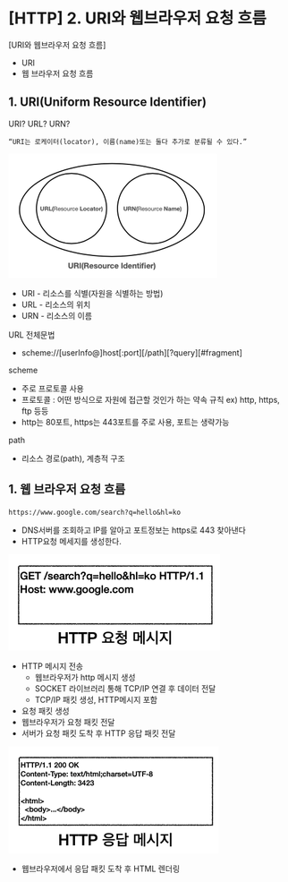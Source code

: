 # [HTTP] 2. URI와 웹브라우저 요청 흐름

[URI와 웹브라우저 요청 흐름]

- URI
- 웹 브라우저 요청 흐름

## 1. URI(Uniform Resource Identifier)

URI? URL? URN?

`“URI는 로케이터(locator), 이름(name)또는 둘다 추가로 분류될 수 있다.”`

![](../HTTP/image/ch2/0.png)

- URI - 리소스를 식별(자원을 식별하는 방법)
- URL - 리소스의 위치
- URN - 리소스의 이름

URL 전체문법

- scheme://[userInfo@]host[:port][/path][?query][#fragment]

scheme

- 주로 프로토콜 사용
- 프로토콜 : 어떤 방식으로 자원에 접근할 것인가 하는 약속 규칙
  ex) http, https, ftp 등등
- http는 80포트, https는 443포트를 주로 사용, 포트는 생략가능

path

- 리소스 경로(path), 계층적 구조

## 1. 웹 브라우저 요청 흐름

`https://www.google.com/search?q=hello&hl=ko`

- DNS서버를 조회하고 IP를 알아고 포트정보는 https로 443 찾아낸다
- HTTP요청 메세지를 생성한다.

![](../HTTP/image/ch2/1.png)

- HTTP 메시지 전송
  - 웹브라우저가 http 메시지 생성
  - SOCKET 라이브러리 통해 TCP/IP 연결 후 데이터 전달
  - TCP/IP 패킷 생성, HTTP메시지 포함
- 요청 패킷 생성
- 웹브라우저가 요청 패킷 전달
- 서버가 요청 패킷 도착 후 HTTP 응답 패킷 전달

![](../HTTP/image/ch2/2.png)

- 웹브라우저에서 응답 패킷 도착 후 HTML 렌더링
